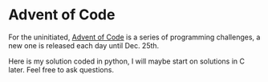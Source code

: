 Advent of Code
==============

For the uninitiated, [Advent of Code](http://adventofcode.com/) is a series of
programming challenges, a new one is released each day until Dec. 25th.

Here is my solution coded in python, I will maybe start on solutions in C later.
Feel free to ask questions.
